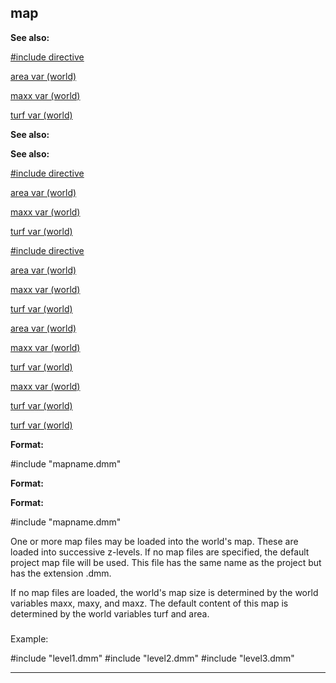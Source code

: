 

 map
-----




**See also:** 


[#include directive](#/DM/preprocessor/include) 

[area var (world)](#/world/var/area) 

[maxx var (world)](#/world/var/maxx) 

[turf var (world)](#/world/var/turf) 






**See also:** 

**See also:**

[#include directive](#/DM/preprocessor/include) 

[area var (world)](#/world/var/area) 

[maxx var (world)](#/world/var/maxx) 

[turf var (world)](#/world/var/turf) 




[#include directive](#/DM/preprocessor/include)

[area var (world)](#/world/var/area) 

[maxx var (world)](#/world/var/maxx) 

[turf var (world)](#/world/var/turf) 



[area var (world)](#/world/var/area)

[maxx var (world)](#/world/var/maxx) 

[turf var (world)](#/world/var/turf) 


[maxx var (world)](#/world/var/maxx)

[turf var (world)](#/world/var/turf) 

[turf var (world)](#/world/var/turf)


**Format:** 


 #include "mapname.dmm"
 


**Format:** 

**Format:**

 #include "mapname.dmm"


 One or more map files may be loaded into the world's map. These are
loaded into successive z-levels. If no map files are specified, the default
project map file will be used. This file has the same name as the project
but has the extension .dmm.




 If no map files are loaded, the world's map size is determined by the
world variables maxx, maxy, and maxz. The default content of this map is
determined by the world variables turf and area.



### 
 Example:



 #include "level1.dmm"
#include "level2.dmm"
#include "level3.dmm"



---


